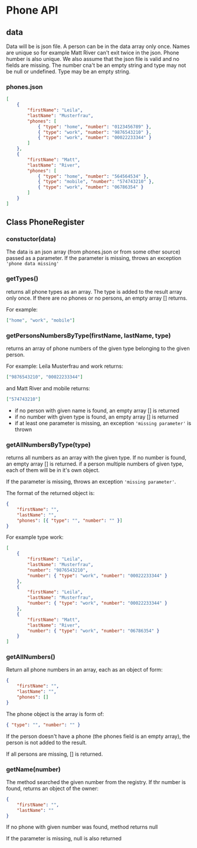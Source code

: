 # Phone API

## data

Data will be is json file. A person can be in the data array only once. Names are unique so for example Matt River can't exit twice in the json. Phone humber is also unique. We also assume that the json file is valid and no fields are missing. The number cna't be an empty string and type may not be null or undefined. Type may be an empty string.

### phones.json

```json
[
	{
		"firstName": "Leila",
		"lastName": "Musterfrau",
		"phones": [
			{ "type": "home", "number": "0123456789" },
			{ "type": "work", "number": "9876543210" },
			{ "type": "work", "number": "00022233344" }
		]
	},
	{
		"firstName": "Matt",
		"lastName": "River",
		"phones": [
			{ "type": "home", "number": "564564534" },
			{ "type": "mobile", "number": "574743210" },
			{ "type": "work", "number": "06786354" }
		]
	}
]
```

## Class PhoneRegister

### **constuctor(data)**

The data is an json array (from phones.json or from some other source) passed as a parameter. If the parameter is missing, throws an exception `'phone data missing'`

### **getTypes()**

returns all phone types as an array. The type is added to the result array only once. If there are no phones or no persons, an empty array [] returns.

For example:

```json
["home", "work", "mobile"]
```

### **getPersonsNumbersByType(firstName, lastName, type)**

returns an array of phone numbers of the given type belonging to the given person.

For example: Leila Musterfrau and work returns:

```json
["9876543210", "00022233344"]
```

and Matt River and mobile returns:

```json
["574743210"]
```

-   if no person with given name is found, an empty array [] is returned
-   if no number with given type is found, an empty array [] is returned
-   if at least one parameter is missing, an exception `'missing parameter'` is thrown

### **getAllNumbersByType(type)**

returns all numbers as an array with the given type. If no number is found, an empty array [] is returned. if a person multiple numbers of given type, each of them will be in it's own object.

If the parameter is missing, throws an exception `'missing parameter'`.

The format of the returned object is:

```json
{
	"firstName": "",
	"lastName": "",
	"phones": [{ "type": "", "number": "" }]
}
```

For example type work:

```json
[
	{
		"firstName": "Leila",
		"lastName": "Musterfrau",
		"number": "9876543210",
		"number": { "type": "work", "number": "00022233344" }
	},
	{
		"firstName": "Leila",
		"lastName": "Musterfrau",
		"number": { "type": "work", "number": "00022233344" }
	},
	{
		"firstName": "Matt",
		"lastName": "River",
		"number": { "type": "work", "number": "06786354" }
	}
]
```

### **getAllNumbers()**

Return all phone numbers in an array, each as an object of form:

```json
{
	"firstName": "",
	"lastName": "",
	"phones": []
}
```

The phone object is the array is form of:

```json
{ "type": "", "number": "" }
```

If the person doesn't have a phone (the phones field is an empty array), the person is not added to the result.

If all persons are missing, [] is returned.

### **getName(number)**

The method searched the given number from the registry. If thr number is found, returns an object of the owner:

```json
{
	"firstName": "",
	"lastName": ""
}
```

If no phone with given number was found, method returns null

If the parameter is missing, null is also returned
